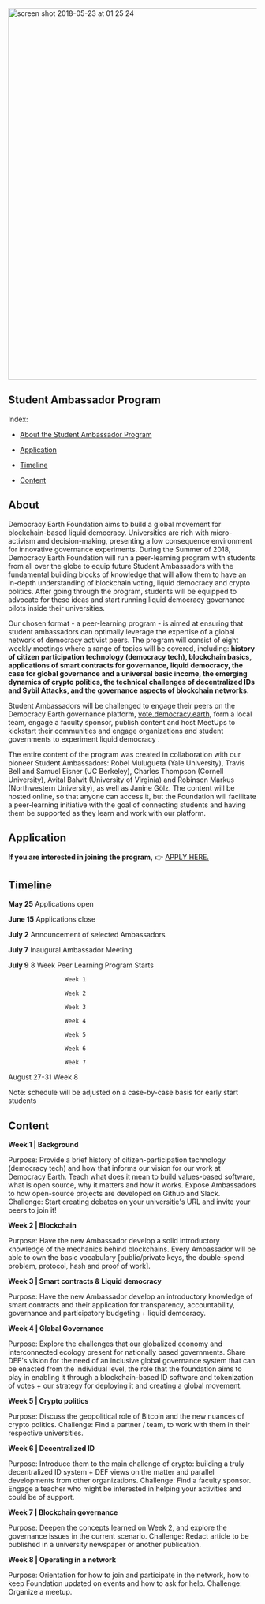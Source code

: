    <img width="753" alt="screen shot 2018-05-23 at 01 25 24" src="https://user-images.githubusercontent.com/18194034/40403430-443f636c-5e28-11e8-8fa3-8e4b6f18dcf7.png">

## Student Ambassador Program

Index:

* [About the Student Ambassador Program](#About)

* [Application](#Application)

* [Timeline](#Timeline)

* [Content](#Content)

## About<a name="About"></a>

Democracy Earth Foundation aims to build a global movement for blockchain-based liquid democracy. Universities are rich with micro-activism and decision-making, presenting a low consequence environment for innovative governance experiments. During the Summer of 2018, Democracy Earth Foundation will run a peer-learning program with students from all over the globe to equip future Student Ambassadors with the fundamental building blocks of knowledge that will allow them to have an in-depth understanding of blockchain voting, liquid democracy and crypto politics. After going through the program, students will be equipped to advocate for these ideas and start running liquid democracy governance pilots inside their universities. 

Our chosen format - a peer-learning program - is aimed at ensuring that student ambassadors can optimally leverage the expertise of a global network of democracy activist peers. The program will consist of eight weekly meetings where a range of topics will be covered, including: **history of citizen participation technology (democracy tech), blockchain basics, applications of smart contracts for governance, liquid democracy, the case for global governance and a universal basic income, the emerging dynamics of crypto politics, the technical challenges of decentralized IDs and Sybil Attacks, and the governance aspects of blockchain networks.** 

Student Ambassadors will be challenged to engage their peers on the Democracy Earth governance platform, [vote.democracy.earth](https://vote.democracy.earth/), form a local team, engage a faculty sponsor, publish content and host MeetUps to kickstart their communities and engage organizations and student governments to experiment liquid democracy . 

The entire content of the program was created in collaboration with our pioneer Student Ambassadors: Robel Mulugueta (Yale University), Travis Bell and Samuel Eisner (UC Berkeley), Charles Thompson (Cornell University), Avital Balwit (University of Virginia) and Robinson Markus (Northwestern University), as well as Janine Gölz. The content will be hosted online, so that anyone can access it, but the Foundation will facilitate a peer-learning initiative with the goal of connecting students and having them be supported as they learn and work with our platform.

## Application<a name="Application"></a>

**If you are interested in joining the program,** 👉 [APPLY HERE.](https://democracyearthfoundation.typeform.com/to/QhsJjm)

## Timeline<a name="Timeline"></a>

**May 25**   Applications open

**June 15**   Applications close

**July 2**   Announcement of selected Ambassadors 

**July 7**   Inaugural Ambassador Meeting

**July 9**     8 Week Peer Learning Program Starts

                    Week 1
                    
                    Week 2 
                    
                    Week 3
                    
                    Week 4
                    
                    Week 5
                    
                    Week 6
                    
                    Week 7
                    
August 27-31        Week 8
                    

Note: schedule will be adjusted on a case-by-case basis for early start students

## Content<a name="Content"></a>

**Week 1 | Background**

Purpose:	Provide a brief history of citizen-participation technology (democracy tech) and how that informs our vision for our work at Democracy Earth. Teach what does it mean to build values-based software, what is open source, why it matters and how it works. Expose Ambassadors to how open-source projects are developed on Github and Slack.
Challenge: Start creating debates on your universitie's URL and invite your peers to join it!

**Week 2  | Blockchain**

Purpose:	Have the new Ambassador develop a solid introductory knowledge of the mechanics behind blockchains. Every Ambassador will be able to own the basic vocabulary [public/private keys, the double-spend problem, protocol, hash and proof of work].

**Week 3 | Smart contracts & Liquid democracy**

Purpose:	Have the new Ambassador develop an introductory knowledge of smart contracts and their application for transparency, accountability, governance and participatory budgeting + liquid democracy.

**Week 4 | Global Governance**

Purpose:	Explore the challenges that our globalized economy and interconnected ecology present for nationally based governments. Share DEF's vision for the need of an inclusive global governance system that can be enacted from the individual level, the role that the foundation aims to play in enabling it through a blockchain-based ID software and tokenization of votes + our strategy for deploying it and creating a global movement.

**Week 5 | Crypto politics**

Purpose:	Discuss the geopolitical role of Bitcoin and the new nuances of crypto politics. 
Challenge:	Find a partner / team, to work with them in their respective universities.


**Week 6 | Decentralized ID**

Purpose: 	Introduce them to the main challenge of crypto: building a truly decentralized ID system + DEF views on the matter and parallel developments from other organizations. 
Challenge:	Find a faculty sponsor. Engage a teacher who might be interested in helping your activities and could be of support.


**Week 7 | Blockchain governance**

Purpose: 	Deepen the concepts learned on Week 2, and explore the governance issues in the current scenario. 
Challenge: 	Redact article to be published in a university newspaper or another publication.

**Week 8  | Operating in a network**

Purpose:	Orientation for how to join and participate in the network, how to keep Foundation updated on events and how to ask for help.
Challenge: 	Organize a meetup.





